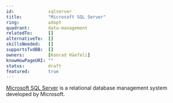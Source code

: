 ```yaml
---
id:				sqlserver
title:      	"Microsoft SQL Server"
ring:       	adopt
quadrant:   	data-management
relatedTo:		[]
alternativeTo:	[]
skillsNeeded:	[]
supportsTvdBB:	[]
owners:         [Konrad Häefeli] 
knowHowPageURI:	""  
status:			draft
featured:       true
---
```


[Microsoft SQL Server](https://www.microsoft.com/en-us/sql-server/?rtc=1) is a relational database management system developed by Microsoft. 
